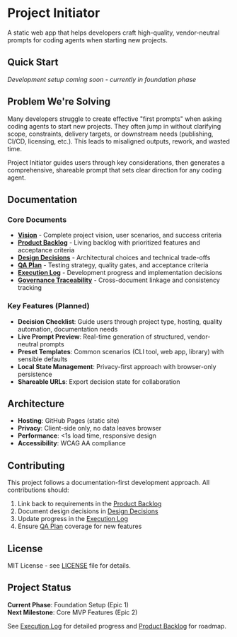 # Project Initiator

A static web app that helps developers craft high-quality, vendor-neutral prompts for coding agents when starting new projects.

## Quick Start

*Development setup coming soon - currently in foundation phase*

## Problem We're Solving

Many developers struggle to create effective "first prompts" when asking coding agents to start new projects. They often jump in without clarifying scope, constraints, delivery targets, or downstream needs (publishing, CI/CD, licensing, etc.). This leads to misaligned outputs, rework, and wasted time.

Project Initiator guides users through key considerations, then generates a comprehensive, shareable prompt that sets clear direction for any coding agent.

## Documentation

### Core Documents
- **[Vision](docs/vision.md)** - Complete project vision, user scenarios, and success criteria
- **[Product Backlog](docs/product_backlog.md)** - Living backlog with prioritized features and acceptance criteria
- **[Design Decisions](docs/design_decisions.md)** - Architectural choices and technical trade-offs
- **[QA Plan](docs/qa_plan.md)** - Testing strategy, quality gates, and acceptance criteria
- **[Execution Log](docs/execution_log.md)** - Development progress and implementation decisions
- **[Governance Traceability](docs/governance_traceability.md)** - Cross-document linkage and consistency tracking

### Key Features (Planned)
- **Decision Checklist**: Guide users through project type, hosting, quality automation, documentation needs
- **Live Prompt Preview**: Real-time generation of structured, vendor-neutral prompts  
- **Preset Templates**: Common scenarios (CLI tool, web app, library) with sensible defaults
- **Local State Management**: Privacy-first approach with browser-only persistence
- **Shareable URLs**: Export decision state for collaboration

## Architecture

- **Hosting**: GitHub Pages (static site)
- **Privacy**: Client-side only, no data leaves browser
- **Performance**: <1s load time, responsive design
- **Accessibility**: WCAG AA compliance

## Contributing

This project follows a documentation-first development approach. All contributions should:

1. Link back to requirements in the [Product Backlog](docs/product_backlog.md)
2. Document design decisions in [Design Decisions](docs/design_decisions.md)  
3. Update progress in the [Execution Log](docs/execution_log.md)
4. Ensure [QA Plan](docs/qa_plan.md) coverage for new features

## License

MIT License - see [LICENSE](LICENSE) file for details.

## Project Status

**Current Phase**: Foundation Setup (Epic 1)  
**Next Milestone**: Core MVP Features (Epic 2)

See [Execution Log](docs/execution_log.md) for detailed progress and [Product Backlog](docs/product_backlog.md) for roadmap.
